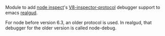 Module to add [node inspect](https://nodejs.org/api/debugger.html)'s [V8-inspector-protocol](https://chromedevtools.github.io/devtools-protocol/v8/Debugger)
debugger support to emacs
[realgud](http://github.com/realgud/realgud).

For node before version 6.3, an older protocol is used.  In realgud,
that debugger for the older version is called node-debug.
